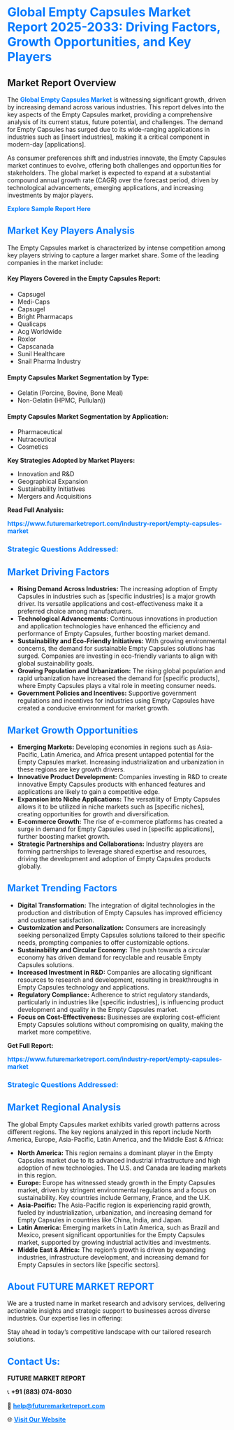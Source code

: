 <h1 style="color: #007BFF;">Global Empty Capsules Market Report 2025-2033: Driving Factors, Growth Opportunities, and Key Players</h1>

<section id="overview">
<h2>Market Report Overview</h2>
<p>The <a href="https://www.futuremarketreport.com/industry-report/empty-capsules-market" style="color: #007BFF; text-decoration: none;"><strong>Global Empty Capsules Market</strong></a> is witnessing significant growth, driven by increasing demand across various industries. This report delves into the key aspects of the Empty Capsules market, providing a comprehensive analysis of its current status, future potential, and challenges. The demand for Empty Capsules has surged due to its wide-ranging applications in industries such as [insert industries], making it a critical component in modern-day [applications].</p>
<p>As consumer preferences shift and industries innovate, the Empty Capsules market continues to evolve, offering both challenges and opportunities for stakeholders. The global market is expected to expand at a substantial compound annual growth rate (CAGR) over the forecast period, driven by technological advancements, emerging applications, and increasing investments by major players.</p>
</section>

<section id="overview">
<p><a href="https://www.futuremarketreport.com/request-sample/reportId=91273" style="color: #007BFF; text-decoration: none;"><strong>Explore Sample Report Here</strong></a></p>
</section>

<section id="key-players">
<h2 style="color: #007BFF;">Market Key Players Analysis</h2>
<p>The Empty Capsules market is characterized by intense competition among key players striving to capture a larger market share. Some of the leading companies in the market include:</p>
<h4>Key Players Covered in the Empty Capsules Report:</h4>
<ul><li>Capsugel</li><li>Medi-Caps</li><li>Capsugel</li><li>Bright Pharmacaps</li><li>Qualicaps</li><li>Acg Worldwide</li><li>Roxlor</li><li>Capscanada</li><li>Sunil Healthcare</li><li>Snail Pharma Industry</li></ul>
<h4>Empty Capsules Market Segmentation by Type:</h4>
<ul><li>Gelatin (Porcine, Bovine, Bone Meal)</li><li>Non-Gelatin (HPMC, Pullulan))</li></ul>

<h4>Empty Capsules Market Segmentation by Application:</h4>
<ul><li>Pharmaceutical</li><li>Nutraceutical</li><li>Cosmetics</li></ul>
<p><strong>Key Strategies Adopted by Market Players:</strong></p>
<ul>
<li>Innovation and R&D</li>
<li>Geographical Expansion</li>
<li>Sustainability Initiatives</li>
<li>Mergers and Acquisitions</li>
</ul>
</section>

<section>
<p><strong>Read Full Analysis: </strong></p><a href="https://www.futuremarketreport.com/industry-report/empty-capsules-market" style="color: #007BFF; text-decoration: none;"><strong>https://www.futuremarketreport.com/industry-report/empty-capsules-market</strong></a>
<h3 style="color: #007BFF;">Strategic Questions Addressed:</h3>
</section>

<section id="driving-factors">
<h2 style="color: #007BFF;">Market Driving Factors</h2>
<ul>
<li><strong>Rising Demand Across Industries:</strong> The increasing adoption of Empty Capsules in industries such as [specific industries] is a major growth driver. Its versatile applications and cost-effectiveness make it a preferred choice among manufacturers.</li>
<li><strong>Technological Advancements:</strong> Continuous innovations in production and application technologies have enhanced the efficiency and performance of Empty Capsules, further boosting market demand.</li>
<li><strong>Sustainability and Eco-Friendly Initiatives:</strong> With growing environmental concerns, the demand for sustainable Empty Capsules solutions has surged. Companies are investing in eco-friendly variants to align with global sustainability goals.</li>
<li><strong>Growing Population and Urbanization:</strong> The rising global population and rapid urbanization have increased the demand for [specific products], where Empty Capsules plays a vital role in meeting consumer needs.</li>
<li><strong>Government Policies and Incentives:</strong> Supportive government regulations and incentives for industries using Empty Capsules have created a conducive environment for market growth.</li>
</ul>
</section>

<section id="growth-opportunities">
<h2 style="color: #007BFF;">Market Growth Opportunities</h2>
<ul>
<li><strong>Emerging Markets:</strong> Developing economies in regions such as Asia-Pacific, Latin America, and Africa present untapped potential for the Empty Capsules market. Increasing industrialization and urbanization in these regions are key growth drivers.</li>
<li><strong>Innovative Product Development:</strong> Companies investing in R&D to create innovative Empty Capsules products with enhanced features and applications are likely to gain a competitive edge.</li>
<li><strong>Expansion into Niche Applications:</strong> The versatility of Empty Capsules allows it to be utilized in niche markets such as [specific niches], creating opportunities for growth and diversification.</li>
<li><strong>E-commerce Growth:</strong> The rise of e-commerce platforms has created a surge in demand for Empty Capsules used in [specific applications], further boosting market growth.</li>
<li><strong>Strategic Partnerships and Collaborations:</strong> Industry players are forming partnerships to leverage shared expertise and resources, driving the development and adoption of Empty Capsules products globally.</li>
</ul>
</section>

<section id="trending-factors">
<h2 style="color: #007BFF;">Market Trending Factors</h2>
<ul>
<li><strong>Digital Transformation:</strong> The integration of digital technologies in the production and distribution of Empty Capsules has improved efficiency and customer satisfaction.</li>
<li><strong>Customization and Personalization:</strong> Consumers are increasingly seeking personalized Empty Capsules solutions tailored to their specific needs, prompting companies to offer customizable options.</li>
<li><strong>Sustainability and Circular Economy:</strong> The push towards a circular economy has driven demand for recyclable and reusable Empty Capsules solutions.</li>
<li><strong>Increased Investment in R&D:</strong> Companies are allocating significant resources to research and development, resulting in breakthroughs in Empty Capsules technology and applications.</li>
<li><strong>Regulatory Compliance:</strong> Adherence to strict regulatory standards, particularly in industries like [specific industries], is influencing product development and quality in the Empty Capsules market.</li>
<li><strong>Focus on Cost-Effectiveness:</strong> Businesses are exploring cost-efficient Empty Capsules solutions without compromising on quality, making the market more competitive.</li>
</ul>
</section>

<section>
<p><strong>Get Full Report: </strong></p><a href="https://www.futuremarketreport.com/industry-report/empty-capsules-market" style="color: #007BFF; text-decoration: none;"><strong>https://www.futuremarketreport.com/industry-report/empty-capsules-market</strong></a>
<h3 style="color: #007BFF;">Strategic Questions Addressed:</h3>
</section>


<section id="regional-analysis">
<h2 style="color: #007BFF;">Market Regional Analysis</h2>
<p>The global Empty Capsules market exhibits varied growth patterns across different regions. The key regions analyzed in this report include North America, Europe, Asia-Pacific, Latin America, and the Middle East & Africa:</p>
<ul>
<li><strong>North America:</strong> This region remains a dominant player in the Empty Capsules market due to its advanced industrial infrastructure and high adoption of new technologies. The U.S. and Canada are leading markets in this region.</li>
<li><strong>Europe:</strong> Europe has witnessed steady growth in the Empty Capsules market, driven by stringent environmental regulations and a focus on sustainability. Key countries include Germany, France, and the U.K.</li>
<li><strong>Asia-Pacific:</strong> The Asia-Pacific region is experiencing rapid growth, fueled by industrialization, urbanization, and increasing demand for Empty Capsules in countries like China, India, and Japan.</li>
<li><strong>Latin America:</strong> Emerging markets in Latin America, such as Brazil and Mexico, present significant opportunities for the Empty Capsules market, supported by growing industrial activities and investments.</li>
<li><strong>Middle East & Africa:</strong> The region’s growth is driven by expanding industries, infrastructure development, and increasing demand for Empty Capsules in sectors like [specific sectors].</li>
</ul>
</section>

<footer>
<h2 style="color: #007BFF;">About FUTURE MARKET REPORT</h2>
<p>We are a trusted name in market research and advisory services, delivering actionable insights and strategic support to businesses across diverse industries. Our expertise lies in offering:</p>

<p>Stay ahead in today’s competitive landscape with our tailored research solutions.</p>

<h2 style="color: #007BFF;">Contact Us:</h2>
<p><strong>FUTURE MARKET REPORT</strong></p>
<p>📞 <strong>+91 (883) 074-8030</strong></p>
<p>📧 <strong><a href="mailto:help@futuremarketreport.com" style="color: #007BFF;">help@futuremarketreport.com</a></strong></p>
<p>🌐 <strong><a href="https://www.futuremarketreport.com/" style="color: #007BFF;">Visit Our Website</a></strong></p>
</footer>